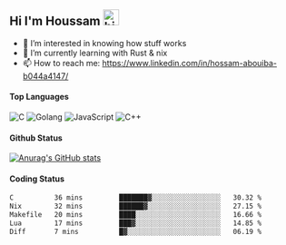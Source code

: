 ## Hi I'm Houssam <img src="https://user-images.githubusercontent.com/1303154/88677602-1635ba80-d120-11ea-84d8-d263ba5fc3c0.gif" width="28px" alt="hi">

- 👀 I’m interested in knowing how stuff works
- 🔭 I’m currently learning with Rust & nix
- 📫 How to reach me: https://www.linkedin.com/in/hossam-abouiba-b044a4147/

#### Top Languages

![C](https://img.shields.io/badge/c-%2300599C.svg?style=for-the-badge&logo=c&logoColor=white)
![Golang](https://img.shields.io/badge/go-blue?style=for-the-badge&logo=Goland)
![JavaScript](https://img.shields.io/badge/javascript-%23323330.svg?style=for-the-badge&logo=javascript&logoColor=%23F7DF1E)
![C++](https://img.shields.io/badge/C%2B%2B-blue?style=for-the-badge&logo=C%2B%2B)


#### Github Status
[![Anurag's GitHub stats](https://github-readme-stats.vercel.app/api?username=0xhoussam&theme=tokyonight)](https://github.com/anuraghazra/github-readme-stats)

#### Coding Status
<!--START_SECTION:waka-->

```txt
C          36 mins         ███████▓░░░░░░░░░░░░░░░░░   30.32 %
Nix        32 mins         ██████▓░░░░░░░░░░░░░░░░░░   27.15 %
Makefile   20 mins         ████░░░░░░░░░░░░░░░░░░░░░   16.66 %
Lua        17 mins         ███▓░░░░░░░░░░░░░░░░░░░░░   14.85 %
Diff       7 mins          █▓░░░░░░░░░░░░░░░░░░░░░░░   06.19 %
```

<!--END_SECTION:waka-->
